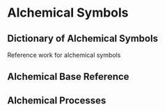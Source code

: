 # Alchemical Symbols

## Dictionary of Alchemical Symbols

Reference work for alchemical symbols

## Alchemical Base Reference

## Alchemical Processes
